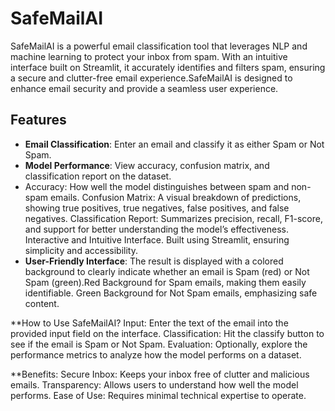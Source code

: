 # SafeMailAI

SafeMailAI is a powerful email classification tool that leverages NLP and machine learning to protect your inbox from spam. With an intuitive interface built on Streamlit, it accurately identifies and filters spam, ensuring a secure and clutter-free email experience.SafeMailAI is designed to enhance email security and provide a seamless user experience.

## Features

- **Email Classification**: Enter an email and classify it as either Spam or Not Spam.
- **Model Performance**: View accuracy, confusion matrix, and classification report on the dataset.
- Accuracy: How well the model distinguishes between spam and non-spam emails.
Confusion Matrix: A visual breakdown of predictions, showing true positives, true negatives, false positives, and false negatives.
Classification Report: Summarizes precision, recall, F1-score, and support for better understanding the model’s effectiveness.
Interactive and Intuitive Interface.
Built using Streamlit, ensuring simplicity and accessibility.
- **User-Friendly Interface**: The result is displayed with a colored background to clearly indicate whether an email is Spam (red) or Not Spam (green).Red Background for Spam emails, making them easily identifiable.
Green Background for Not Spam emails, emphasizing safe content.

**How to Use SafeMailAI?
Input: Enter the text of the email into the provided input field on the interface.
Classification: Hit the classify button to see if the email is Spam or Not Spam.
Evaluation: Optionally, explore the performance metrics to analyze how the model performs on a dataset.
  
**Benefits:
Secure Inbox: Keeps your inbox free of clutter and malicious emails.
Transparency: Allows users to understand how well the model performs.
Ease of Use: Requires minimal technical expertise to operate.



